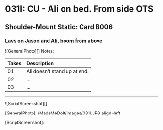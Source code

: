 # 031I: CU - Ali on bed. From side OTS

## Shoulder-Mount Static: Card B006

### Lavs on Jason and Ali, boom from above

![GeneralPhoto][]
Notes: 

| Takes | Description |
|:---|:----|
| 01 | Ali doesn't stand up at end. |
| 02 | ... |
| 03 | ... |

----

![ScriptScreenshot][]


[GeneralPhoto]:  /MadeMeDoIt/images/031I.JPG align=left

[ScriptScreenshot]: 